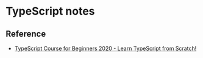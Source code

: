 # TypeScript notes

## Reference

+ [TypeScript Course for Beginners 2020 - Learn TypeScript from Scratch!](https://youtu.be/BwuLxPH8IDs)
